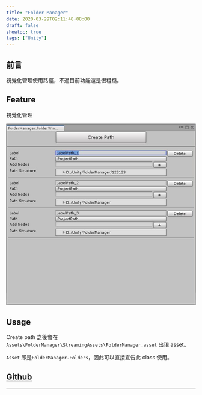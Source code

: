 ```yaml
---
title: "Folder Manager"
date: 2020-03-29T02:11:48+08:00
draft: false
showtoc: true
tags: ["Unity"]
---
```


## 前言

視覺化管理使用路徑，不過目前功能還是很粗糙。

## Feature

視覺化管理

![img_1]

## Usage

 Create path 之後會在
 `Assets\FolderManager\StreamingAssets\FolderManager.asset`
 出現 asset。

 `Asset` 即是`FolderManager.Folders`，因此可以直接宣告此 class 使用。

## [Github]

______________________________________________________________________

[img_1]:https://raw.githubusercontent.com/Wenrong274/FolderManager/master/doc/img/img_1.jpg
[Github]:https://github.com/Wenrong274/FolderManager
